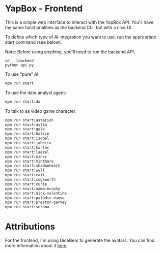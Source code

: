 # YapBox - Frontend
This is a simple web interface to interact with the YapBox API.
You'll have the same functionalities as the backend CLI, but with a nice UI.

To define which type of AI integration you want to use, run the appropriate start command (see below).

Note: Before using anything, you'll need to run the backend API.
```shell
cd ..\backend
python api.py
```

To use "pure" AI:
```bash
npm run start
```

To use the data analyst agent:
```bash
npm run start:da
```

To talk to aa video game character:
```bash
npm run start:astarion
npm run start:aylin
npm run start:gale
npm run start:halsin
npm run start:isobel
npm run start:jaheira
npm run start:karlac
npm run start:laezel
npm run start:minsc
npm run start:minthara
npm run start:shadowheart
npm run start:wyll
npm run start:cait
npm run start:cogsworth
npm run start:curie
npm run start:mama-murphy
npm run start:nick-valentine
npm run start:paladin-danse
npm run start:preston-garvey
npm run start:serana
``` 

# Attributions
For the frontend, I'm using DiceBear to generate the avatars. You can find more information about it [here](https://avatars.dicebear.com/).